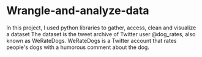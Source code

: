 # Wrangle-and-analyze-data
In this project, I used python libraries to gather, access, clean and visualize a dataset
The dataset is the tweet archive of Twitter user @dog_rates, also known as WeRateDogs. WeRateDogs is a Twitter account that rates people's dogs with a humorous comment about the dog.
